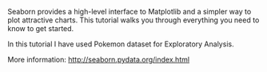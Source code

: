 Seaborn  provides a high-level interface to Matplotlib and a simpler way to plot attractive charts. This tutorial walks you through everything you need to know to get started.

In this tutorial I have used Pokemon dataset for Exploratory Analysis. 

More information: http://seaborn.pydata.org/index.html


